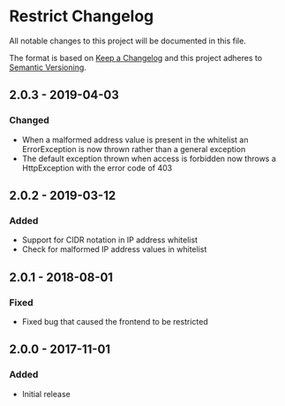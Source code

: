 # Restrict Changelog

All notable changes to this project will be documented in this file.

The format is based on [Keep a Changelog](http://keepachangelog.com/) and this project adheres to [Semantic Versioning](http://semver.org/).

## 2.0.3 - 2019-04-03
### Changed
- When a malformed address value is present in the whitelist an ErrorException is now thrown rather than a general exception
- The default exception thrown when access is forbidden now throws a HttpException with the error code of 403

## 2.0.2 - 2019-03-12
### Added
- Support for CIDR notation in IP address whitelist
- Check for malformed IP address values in whitelist

## 2.0.1 - 2018-08-01
### Fixed
- Fixed bug that caused the frontend to be restricted

## 2.0.0 - 2017-11-01
### Added
- Initial release

